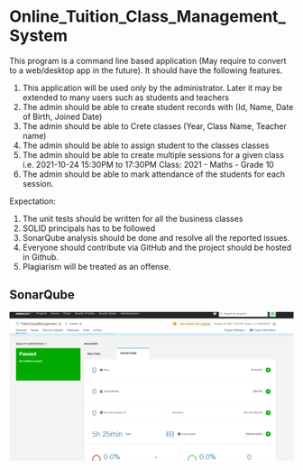 # Online_Tuition_Class_Management_System

This program is a command line based application (May require to convert to a web/desktop app in the future). It should have the following features.

1. This application will be used only by the administrator. Later it may be extended to many users such as students and teachers
2. The admin should be able to create student records with (Id, Name, Date of Birth, Joined Date)
3. The admin should be able to Crete classes (Year, Class Name, Teacher name)
4. The admin should be able to  assign student to the classes classes
5. The admin should be able to create multiple sessions for a given class i.e. 2021-10-24 15:30PM to 17:30PM  Class: 2021 - Maths - Grade 10
6. The admin should be able to mark attendance of the students for each session.

Expectation:
1. The unit tests should be written for all the business classes
2. SOLID principals has to be followed
3. SonarQube analysis should be done and resolve all the reported issues.
4. Everyone should contribute via GitHub and the project should be hosted in Github.
5. Plagiarism will be treated as an offense.

## SonarQube 

![alt text](https://github.com/Efac-Projects/Online_Tuition_Class_Management_System/blob/master/Sonar%201.png)
